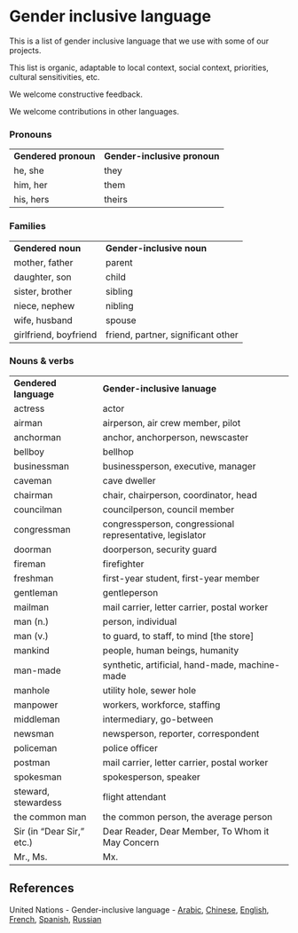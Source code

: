 # Gender inclusive language

This is a list of gender inclusive language that we use with some of our projects.

This list is organic, adaptable to local context, social context, priorities, cultural sensitivities, etc.

We welcome constructive feedback.

We welcome contributions in other languages.


<h3>Pronouns</h3>

<table class="words">
<tr><td><b>Gendered pronoun</b></td><td><b>Gender-inclusive pronoun</b></td></tr>
<tr><td>he, she</td><td>they</td></tr>
<tr><td>him, her</td><td>them</td></tr>
<tr><td>his, hers</td><td>theirs</td></tr>
</table>


<h3>Families</h3>

<table class="words">
<tr><td><b>Gendered noun</b></td><td><b>Gender-inclusive noun</b></td></tr>
<tr><td>mother, father</td><td>parent</td></tr>
<tr><td>daughter, son</td><td>child</td></tr>
<tr><td>sister, brother</td><td>sibling</td></tr>
<tr><td>niece, nephew</td><td>nibling</td></tr>
<tr><td>wife, husband</td><td>spouse</td></tr>
<tr><td>girlfriend, boyfriend</td><td>friend, partner, significant other</td></tr>
</table>

<h3>Nouns &amp; verbs</h3>

<table class="words">
<tr><td><b>Gendered language</b></td><td><b>Gender-inclusive lanuage</b></td></tr>
<tr><td>actress</td><td>actor</td></tr>
<tr><td>airman</td><td>airperson, air crew member, pilot</td></tr>
<tr><td>anchorman</td><td>anchor, anchorperson, newscaster</td></tr>
<tr><td>bellboy</td><td>bellhop</td></tr>
<tr><td>businessman</td><td>businessperson, executive, manager</td></tr>
<tr><td>caveman</td><td>cave dweller</td></tr>
<tr><td>chairman</td><td>chair, chairperson, coordinator, head</td></tr>
<tr><td>councilman</td><td>councilperson, council member</td></tr>
<tr><td>congressman</td><td>congressperson, congressional representative, legislator</td></tr>
<tr><td>doorman</td><td>doorperson, security guard</td></tr>
<tr><td>fireman</td><td>firefighter</td></tr>
<tr><td>freshman</td><td>first-year student, first-year member</td></tr>
<tr><td>gentleman</td><td>gentleperson</td></tr>
<tr><td>mailman</td><td>mail carrier, letter carrier, postal worker</td></tr>
<tr><td>man (n.)</td><td>person, individual</td></tr>
<tr><td>man (v.)</td><td>to guard, to staff, to mind [the store]</td></tr>
<tr><td>mankind</td><td>people, human beings, humanity</td></tr>
<tr><td>man-made</td><td>synthetic, artificial, hand-made, machine-made</td></tr>
<tr><td>manhole</td><td>utility hole, sewer hole</td></tr>
<tr><td>manpower</td><td>workers, workforce, staffing</td></tr>
<tr><td>middleman</td><td>intermediary, go-between</td></tr>
<tr><td>newsman</td><td>newsperson, reporter, correspondent</td></tr>
<tr><td>policeman</td><td>police officer</td></tr>
<tr><td>postman</td><td>mail carrier, letter carrier, postal worker</td></tr>
<tr><td>spokesman</td><td>spokesperson, speaker</td></tr>
<tr><td>steward, stewardess</td><td>flight attendant</td></tr>
<tr><td>the common man</td><td>the common person, the average person</td></tr>
<tr><td>Sir (in “Dear Sir,” etc.)</td><td>Dear Reader, Dear Member, To Whom it May Concern</td></tr>
<tr><td>Mr., Ms.</td><td>Mx.</td></tr>
</table>


## References

United Nations - Gender-inclusive language - 
[Arabic](https://www.un.org/ar/gender-inclusive-language/),
[Chinese](https://www.un.org/zh/gender-inclusive-language/),
[English](https://www.un.org/en/gender-inclusive-language/),
[French](https://www.un.org/fr/gender-inclusive-language/),
[Spanish](https://www.un.org/es/gender-inclusive-language/),
[Russian](https://www.un.org/ru/gender-inclusive-language/)